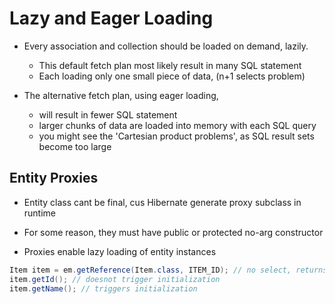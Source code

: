 # Lazy and Eager Loading

- Every association and collection should be loaded on demand, lazily.
  - This default fetch plan most likely result in many SQL statement
  - Each loading only one small piece of data, (n+1 selects problem)

- The alternative fetch plan, using eager loading,
  - will result in fewer SQL statement
  - larger chunks of data are loaded into memory with each SQL query
  - you might see the 'Cartesian product problems', as SQL result sets become too large

## Entity Proxies

- Entity class cant be final, cus Hibernate generate proxy subclass in runtime

- For some reason, they must have public or protected no-arg constructor

- Proxies enable lazy loading of entity instances

```java
Item item = em.getReference(Item.class, ITEM_ID); // no select, returns a proxy
item.getId(); // doesnot trigger initialization
item.getName(); // triggers initialization
```
